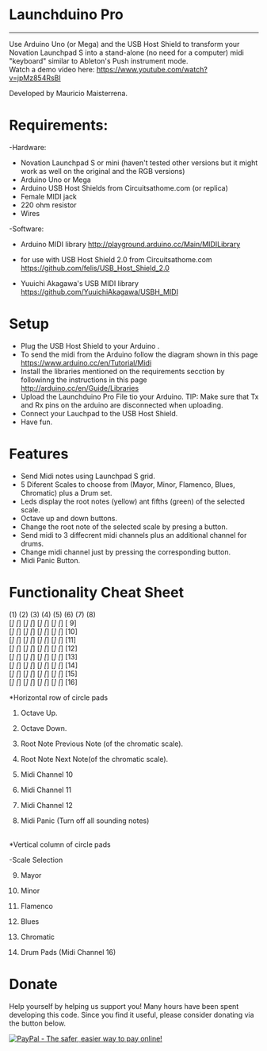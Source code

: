 # Launchduino Pro
__________
Use Arduino Uno (or Mega) and the USB Host Shield to transform your Novation Launchpad S into a stand-alone (no need for a computer) midi "keyboard" similar to Ableton's Push instrument mode. <br>
Watch a demo video here: https://www.youtube.com/watch?v=jpMz854RsBI

Developed by Mauricio Maisterrena.
  
# Requirements:
 
-Hardware:
 * Novation Launchpad S or mini (haven't tested other versions but it might work as well on the original and the RGB versions)
 * Arduino Uno or Mega
 * Arduino USB Host Shields from Circuitsathome.com (or replica)
 * Female MIDI jack
 * 220 ohm resistor
 * Wires 
  
 
-Software:
 * Arduino MIDI library
   http://playground.arduino.cc/Main/MIDILibrary
  
 * for use with USB Host Shield 2.0 from Circuitsathome.com
   https://github.com/felis/USB_Host_Shield_2.0
 
 * Yuuichi Akagawa's USB MIDI library
   https://github.com/YuuichiAkagawa/USBH_MIDI

# Setup
* Plug the USB Host Shield to your Arduino .
* To send the midi from the Arduino follow the diagram shown in this page https://www.arduino.cc/en/Tutorial/Midi
* Install the libraries mentioned on the requirements secction by followinng the instructions in this page http://arduino.cc/en/Guide/Libraries 
* Upload the Launchduino Pro File tio your Arduino. TIP: Make sure that Tx and Rx pins on the arduino are disconnected when uploading.
* Connect your Lauchpad to the USB Host Shield.
* Have fun.

# Features
 * Send Midi notes using Launchpad S grid.
 * 5 Diferent Scales to choose from (Mayor, Minor, Flamenco, Blues, Chromatic) plus a Drum set.
 * Leds display the root notes (yellow) ant fifths (green) of the selected scale.
 * Octave up and down buttons.
 * Change the root note of the selected scale by presing a button.
 * Send midi to 3 diffecrent midi channels plus an additional channel for drums.
 * Change midi channel just by pressing the corresponding button.
 * Midi Panic Button.
 
# Functionality Cheat Sheet

(1) (2) (3) (4) (5) (6) (7) (8)    
[_] [_] [_] [_] [_] [_] [_] [_] [ 9]<br> 
[_] [_] [_] [_] [_] [_] [_] [_] [10]<br> 
[_] [_] [_] [_] [_] [_] [_] [_] [11]<br> 
[_] [_] [_] [_] [_] [_] [_] [_] [12]<br> 
[_] [_] [_] [_] [_] [_] [_] [_] [13]<br>
[_] [_] [_] [_] [_] [_] [_] [_] [14]<br>
[_] [_] [_] [_] [_] [_] [_] [_] [15]<br>
[_] [_] [_] [_] [_] [_] [_] [_] [16]<br>

*Horizontal row of circle pads

1) Octave Up.

2) Octave Down.

3) Root Note Previous Note (of the chromatic scale).

4) Root Note Next Note(of the chromatic scale).
 
5) Midi Channel 10
 
6) Midi Channel 11
 
7) Midi Channel 12
 
8) Midi Panic (Turn off all sounding notes)



<br>
*Vertical column of circle pads

-Scale Selection

 9) Mayor
  
10) Minor
 
11) Flamenco

12) Blues

13) Chromatic


14) Drum Pads (Midi Channel 16)



# Donate

Help yourself by helping us support you! Many hours have been spent developing this code. Since you find it useful, please consider donating via the button below.

<a href="https://www.paypal.com/cgi-bin/webscr?cmd=_s-xclick&hosted_button_id=NRH7682YRXFP2"><img src="https://www.paypalobjects.com/en_US/i/btn/btn_donate_LG.gif" alt="PayPal - The safer, easier way to pay online!" /></a>

